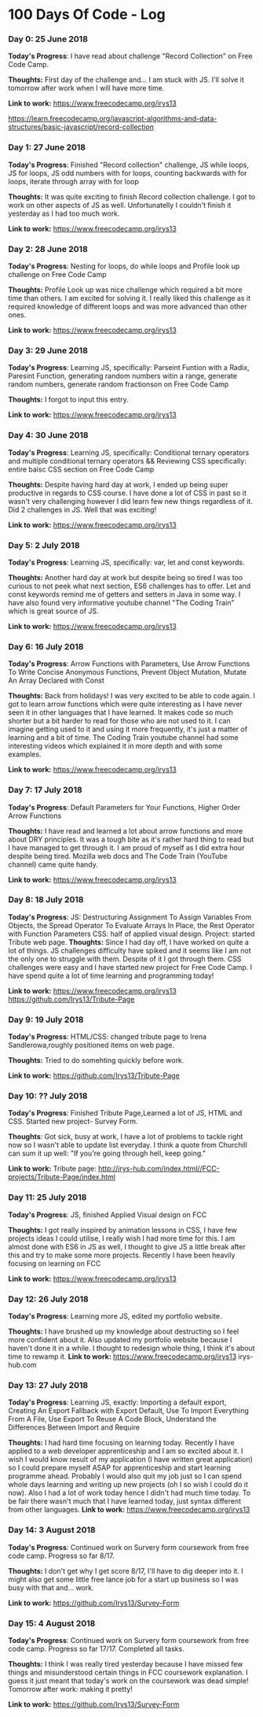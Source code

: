 # 100 Days Of Code - Log

### Day 0: 25 June 2018

**Today's Progress**: I have read about challenge "Record Collection" on Free Code Camp.

**Thoughts:** First day of the challenge and... I am stuck with JS. I'll solve it tomorrow after work when I will have more time.

**Link to work:** https://www.freecodecamp.org/irys13 

https://learn.freecodecamp.org/javascript-algorithms-and-data-structures/basic-javascript/record-collection


### Day 1: 27 June 2018

 **Today's Progress**: Finished "Record collection" challenge, JS while loops, JS for loops, JS odd numbers with for loops, counting backwards with for loops, iterate through array with for loop
 
 **Thoughts:** It was quite exciting to finish Record collection challenge. I got to work on other aspects of JS as well. Unfortunatelly I couldn't finish it yesterday as I had too much work.
 
 **Link to work:** https://www.freecodecamp.org/irys13 


### Day 2: 28 June 2018

**Today's Progress**: Nesting for loops, do while loops and Profile look up challenge on Free Code Camp

**Thoughts:** Profile Look up was nice challenge which required a bit more time than others. I am excited for solving it. I really liked this challenge as it required knowledge of different loops and was more advanced than other ones.

**Link to work:** https://www.freecodecamp.org/irys13 



### Day 3: 29 June 2018

**Today's Progress**: Learning JS, specifically: Parseint Funtion with a Radix, Paresint Function, generating random numbers witin a range, generate random numbers, generate random fractionson on Free Code Camp

**Thoughts:** I forgot to input this entry.

**Link to work:** https://www.freecodecamp.org/irys13 


### Day 4: 30 June 2018

**Today's Progress**: Learning JS, specifically: Conditional ternary operators and multiple conditional ternary operators && Reviewing CSS specifically: entire baisc CSS section on Free Code Camp

**Thoughts:** Despite having hard day at work, I ended up being super productive in regards to CSS course. I have done a lot of CSS in past so it wasn't very challenging however I did learn few new things regardless of it. Did 2 challenges in JS. Well that was exciting!

**Link to work:** https://www.freecodecamp.org/irys13 


### Day 5: 2 July 2018

**Today's Progress**: Learning JS, specifically: var, let and const keywords.

**Thoughts:** Another hard day at work but despite being so tired I was too curious to not peek what next section, ES6 challenges has to offer. Let and const keywords remind me of getters and setters in Java in some way. I have also found very informative youtube channel "The Coding Train" which is great source of JS.

**Link to work:** https://www.freecodecamp.org/irys13 



### Day 6: 16 July 2018

**Today's Progress**: Arrow Functions with Parameters, Use Arrow Functions To Write Concise Anonymous Functions, Prevent Object Mutation, Mutate An Array Declared with Const

**Thoughts:** Back from holidays! I was very excited to be able to code again. I got to learn arrow functions which were quite interesting as I have never seen it in other languages that I have learned. It makes code so much shorter but a bit harder to read for those who are not used to it. I can imagine getting used to it and using it more frequently, it's just a matter of learning and a bit of time. The Coding Train youtube channel had some interesting videos which explained it in more depth and with some examples.

**Link to work:** https://www.freecodecamp.org/irys13 



### Day 7: 17 July 2018

**Today's Progress**: Default Parameters for Your Functions, Higher Order Arrow Functions

**Thoughts:** I have read and learned a lot about arrow functions and more about DRY principles. It was a tough bite as it's rather hard thing to read but I have managed to get through it. I am proud of myself as I did extra hour despite being tired. Mozilla web docs and The Code Train (YouTube channel) came quite handy.

**Link to work:** https://www.freecodecamp.org/irys13 



### Day 8: 18 July 2018

**Today's Progress**: JS: Destructuring Assignment To Assign Variables From Objects, the Spread Operator To Evaluate Arrays In Place, the Rest Operator with Function Parameters
CSS: half of applied visual design.
Project: started Tribute web page.
**Thoughts:** Since I had day off, I have worked on quite a lot of things. JS challenges difficulty have spiked and it seems like I am not the only one to struggle with them. Despite of it I got through them. CSS challenges were easy and I have started new project for Free Code Camp. I have spend quite a lot of time learning and programming today!

**Link to work:** https://www.freecodecamp.org/irys13 
https://github.com/Irys13/Tribute-Page


### Day 9: 19 July 2018

**Today's Progress**: HTML/CSS: changed tribute page to Irena Sandlerowa,roughly positioned items on web page.

**Thoughts:** Tried to do somehting quickly before work.

**Link to work:** https://github.com/Irys13/Tribute-Page


### Day 10: ?? July 2018

**Today's Progress**: Finished Tribute Page,Learned a lot of JS, HTML and CSS. Started new project- Survey Form.

**Thoughts**: Got sick, busy at work, I have a lot of problems to tackle right now so I wasn't able to update list everyday. I think a quote from Churchill can sum it up well: "If you're going through hell, keep going."

**Link to work:** Tribute page: http://irys-hub.com/index.html//FCC-projects/Tribute-Page/index.html


### Day 11: 25 July 2018

**Today's Progress**: JS, finished Applied Visual design on FCC

**Thoughts:** I got really inspired by animation lessons in CSS, I have few projects ideas I could utilise, I really wish I had more time for this. I am almost done with ES6 in JS as well, I thought to give JS a little break after this and try to make some  more projects. Recently I have been heavily focusing on learning on FCC

**Link to work:** https://www.freecodecamp.org/irys13



### Day 12: 26 July 2018

**Today's Progress**: Learning more JS, edited my portfolio website.

**Thoughts:** I have brushed up my knowledge about destructing so I feel more confident about it. Also updated my portfolio website because I haven't done it in a while. I thought to redesign whole thing, I think it's about time to rewamp it.
**Link to work:** https://www.freecodecamp.org/irys13
irys-hub.com



### Day 13: 27 July 2018

**Today's Progress**: Learning JS, exactly: Importing a default export, Creating An Export Fallback with Export Default,
Use To Import Everything From A File, Use Export To Reuse A Code Block, Understand the Differences Between Import and Require

**Thoughts:** I had hard time focusing on learning today. Recently I have applied to a web developer apprenticeship and I am so excited about it. I wish I would know result of my application (I have written great application) so I could prepare myself ASAP for apprenticeship and start learning programme ahead. Probably I would also quit my job just so I can spend whole days learning and writing up new projects (oh I so wish I could do it now). Also I had a lot of work today hence I didn't had much time today. To be fair there wasn't much that I have learned today, just syntax different from other languages. 
**Link to work:** https://www.freecodecamp.org/irys13





### Day 14: 3 August 2018

**Today's Progress**: Continued work on Survery form coursework from free code camp. Progress so far 8/17.

**Thoughts:** I don't get why I get score 8/17, I'll have to dig deeper into it. I might also get some little free lance job for a start up business so I was busy with that and... work.

**Link to work:** https://github.com/Irys13/Survey-Form



### Day 15: 4 August 2018

**Today's Progress**: Continued work on Survery form coursework from free code camp. Progress so far 17/17. Completed all tasks.

**Thoughts:** I think I was really tired yesterday because I have missed few things and misunderstood certain things in FCC coursework explanation. I guess it just meant that today's work on the coursework was dead simple! Tomorrow after work: making it pretty!

**Link to work:** https://github.com/Irys13/Survey-Form
